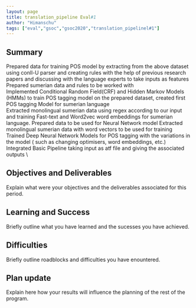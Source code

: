 ```yaml
---
layout: page
title: translation_pipeline Eval#1
author: "Himanschu"
tags: ["eval","gsoc","gsoc2020","translation_pipelinel#1"]
---
```


## Summary
Prepared data for training POS model by extracting from the above dataset using conll-U parser and creating rules with the help of previous research papers and discussing with the language experts to take inputs as features	Prepared sumerian data and rules to be worked with \
Implemented Conditional Random Field(CRF) and Hidden Markov Models (HMMs) to train POS tagging model on the prepared dataset, created first POS tagging Model for sumerian language	\
Extracted monolingual sumerian data using regex according to our input and training Fast-text and Word2vec word embeddings for sumerian language. Prepared data to be used for Neural Network model	Extracted monolingual sumerian data with word vectors to be used for training\
Trained Deep Neural Network Models for POS tagging with the variations in the model ( such as changing optimisers, word embeddings, etc.)
Integrated Basic Pipeline taking input as atf file and giving the associated outputs \

## Objectives and Deliverables
Explain what were your objectives and the deliverables associated for this period.


## Learning and Success
Briefly outline what you have learned and the sucesses you have achieved.

## Difficulties
Briefly outline roadblocks and difficulties you have enountered.

## Plan update
Explain here how your results will influence the planning of the rest of the program.
